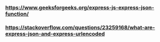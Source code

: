 


### https://www.geeksforgeeks.org/express-js-express-json-function/
### https://stackoverflow.com/questions/23259168/what-are-express-json-and-express-urlencoded
